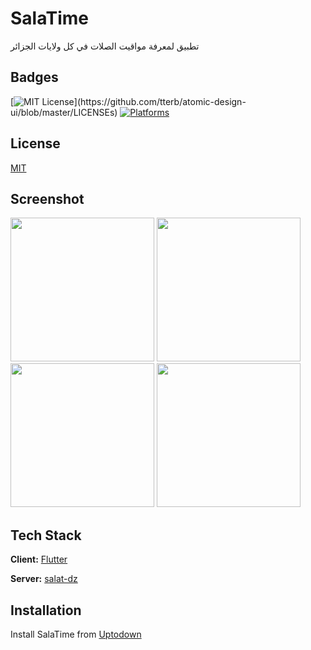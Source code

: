 # SalaTime

تطبيق لمعرفة مواقيت الصلات في كل ولايات الجزائر

## Badges


[![MIT License](https://img.shields.io/apm/l/atomic-design-ui.svg?)](https://github.com/tterb/atomic-design-ui/blob/master/LICENSEs)    [![Platforms](https://img.shields.io/badge/Platforms-Android%20IOS%20WEB-blue)](https://hammiddi.me/)
## License

[MIT](https://choosealicense.com/licenses/mit/)

## Screenshot

<img src="https://i.postimg.cc/Sx0X6thn/img1.png" width="230">      <img src="https://i.postimg.cc/cHKgMqr8/img2.png" width="230">       <img src="https://i.postimg.cc/jdT2CnQf/img3.png" width="230">       <img src="https://i.postimg.cc/d35129GD/img4.png" width="230">

  
## Tech Stack

**Client:** [Flutter](https://github.com/flutter/flutter)

**Server:** [salat-dz](https://github.com/mohammedi-haroune/salat-dz)
  
## Installation 

Install SalaTime from [Uptodown](https://salatime.hammiddi.me/)
